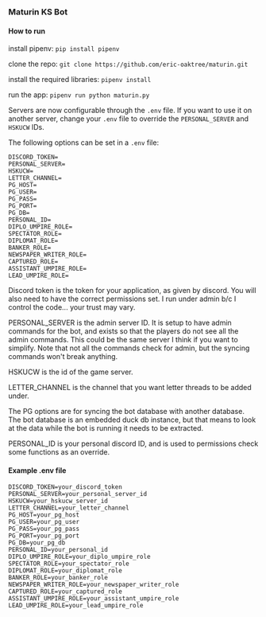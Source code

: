 ### Maturin KS Bot

#### How to run
install pipenv: `pip install pipenv`

clone the repo: `git clone https://github.com/eric-oaktree/maturin.git`

install the required libraries: `pipenv install`

run the app: `pipenv run python maturin.py`

Servers are now configurable through the `.env` file. If you want to use it on another server, change your `.env` file to override the `PERSONAL_SERVER` and `HSKUCW` IDs.

The following options can be set in a `.env` file:

```
DISCORD_TOKEN=
PERSONAL_SERVER=
HSKUCW=
LETTER_CHANNEL=
PG_HOST=
PG_USER=
PG_PASS=
PG_PORT=
PG_DB=
PERSONAL_ID=
DIPLO_UMPIRE_ROLE=
SPECTATOR_ROLE=
DIPLOMAT_ROLE=
BANKER_ROLE=
NEWSPAPER_WRITER_ROLE=
CAPTURED_ROLE=
ASSISTANT_UMPIRE_ROLE=
LEAD_UMPIRE_ROLE=
```

Discord token is the token for your application, as given by discord. You will also need to have the correct permissions set. I run under admin b/c I control the code... your trust may vary.

PERSONAL_SERVER is the admin server ID. It is setup to have admin commands for the bot, and exists so that the players do not see all the admin commands. This could be the same server I think if you want to simplify. Note that not all the commands check for admin, but the syncing commands won't break anything.

HSKUCW is the id of the game server.

LETTER_CHANNEL is the channel that you want letter threads to be added under.

The PG options are for syncing the bot database with another database. The bot database is an embedded duck db instance, but that means to look at the data while the bot is running it needs to be extracted.

PERSONAL_ID is your personal discord ID, and is used to permissions check some functions as an override.

#### Example .env file

```
DISCORD_TOKEN=your_discord_token
PERSONAL_SERVER=your_personal_server_id
HSKUCW=your_hskucw_server_id
LETTER_CHANNEL=your_letter_channel
PG_HOST=your_pg_host
PG_USER=your_pg_user
PG_PASS=your_pg_pass
PG_PORT=your_pg_port
PG_DB=your_pg_db
PERSONAL_ID=your_personal_id
DIPLO_UMPIRE_ROLE=your_diplo_umpire_role
SPECTATOR_ROLE=your_spectator_role
DIPLOMAT_ROLE=your_diplomat_role
BANKER_ROLE=your_banker_role
NEWSPAPER_WRITER_ROLE=your_newspaper_writer_role
CAPTURED_ROLE=your_captured_role
ASSISTANT_UMPIRE_ROLE=your_assistant_umpire_role
LEAD_UMPIRE_ROLE=your_lead_umpire_role
```
